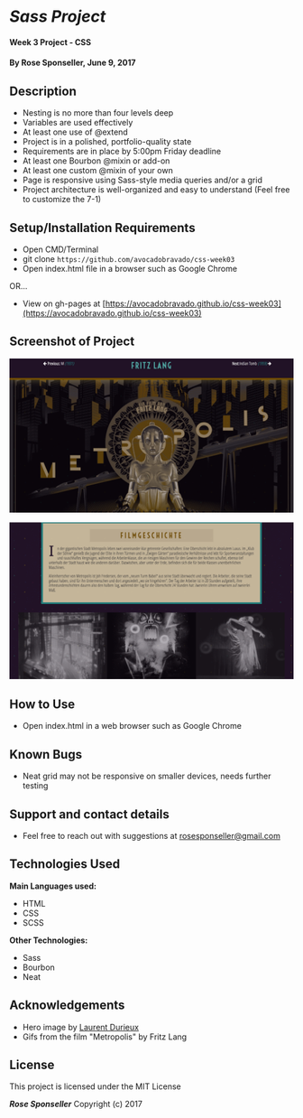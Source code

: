 # _Sass Project_

#### Week 3 Project - CSS

#### By **Rose Sponseller, June 9, 2017**

## Description

* Nesting is no more than four levels deep
* Variables are used effectively
* At least one use of @extend
* Project is in a polished, portfolio-quality state
* Requirements are in place by 5:00pm Friday deadline
* At least one Bourbon @mixin or add-on
* At least one custom @mixin of your own  
* Page is responsive using Sass-style media queries and/or a grid
* Project architecture is well-organized and easy to understand (Feel free to customize the 7-1)

## Setup/Installation Requirements

* Open CMD/Terminal
* git clone `https://github.com/avocadobravado/css-week03`
* Open index.html file in a browser such as Google Chrome

OR...

* View on gh-pages at [https://avocadobravado.github.io/css-week03](https://avocadobravado.github.io/css-week03)

## Screenshot of Project

![screenshot of project](https://github.com/avocadobravado/css-week03/blob/master/img/scs.png?raw=true)

![screenshot of project](https://github.com/avocadobravado/css-week03/blob/master/img/scs02.png?raw=true)

## How to Use

* Open index.html in a web browser such as Google Chrome

## Known Bugs

* Neat grid may not be responsive on smaller devices, needs further testing

## Support and contact details

* Feel free to reach out with suggestions at rosesponseller@gmail.com

## Technologies Used

**Main Languages used:**

* HTML
* CSS
* SCSS

**Other Technologies:**

* Sass
* Bourbon
* Neat

## Acknowledgements

* Hero image by [Laurent Durieux](http://www.laurentdurieux.com/)
* Gifs from the film "Metropolis" by Fritz Lang

## License

This project is licensed under the MIT License

**_Rose Sponseller_** Copyright (c) 2017
